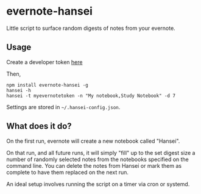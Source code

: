 # evernote-hansei

Little script to surface random digests of notes from your evernote.

## Usage

Create a developer token [here](https://www.evernote.com/api/DeveloperToken.action)

Then,

```
npm install evernote-hansei -g
hansei -h
hansei -t myevernotetoken -n "My notebook,Study Notebook" -d 7
```

Settings are stored in `~/.hansei-config.json`.

## What does it do?

On the first run, evernote will create a new notebook called "Hansei".

On that run, and all future runs, it will simply "fill" up to the
set digest size a number of randomly selected notes from the notebooks specified
on the command line.  You can delete the notes from Hansei or mark them as
complete to have them replaced on the next run.

An ideal setup involves running the script on a timer via cron or systemd.

